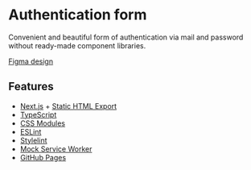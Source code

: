 # Authentication form

Convenient and beautiful form of authentication via mail and password without ready-made component libraries.

[Figma design](<https://www.figma.com/file/Gt2nidMYiUN7muTCv4jJw6/Glass-Effect-Login-Page-(Community)?node-id=2-172&t=BJwYvbwOWfZbG60E-0>)

## Features

-   [Next.js](https://nextjs.org/) + [Static HTML Export](https://nextjs.org/docs/advanced-features/static-html-export)
-   [TypeScript](https://www.typescriptlang.org/)
-   [CSS Modules](https://github.com/css-modules/css-modules)
-   [ESLint](https://eslint.org/)
-   [Stylelint](https://stylelint.io/)
-   [Mock Service Worker](https://mswjs.io/)
-   [GitHub Pages](https://pages.github.com/)
